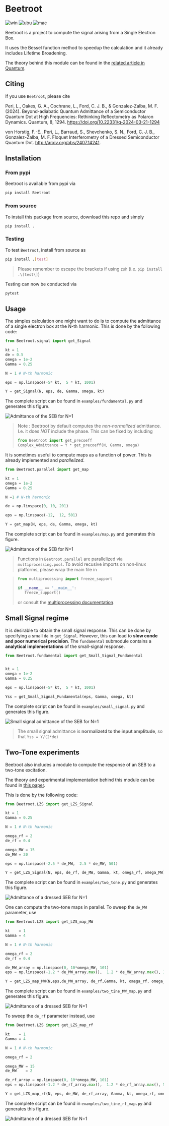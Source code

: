 # Beetroot

![win](https://github.com/LorenzoPeri17/Beetroot/actions/workflows/windows.yml/badge.svg)
![ubu](https://github.com/LorenzoPeri17/Beetroot/actions/workflows/ubuntu.yml/badge.svg)
![mac](https://github.com/LorenzoPeri17/Beetroot/actions/workflows/macOs.yml/badge.svg)

Beetroot is a project to compute the signal arising from a Single Electron Box.

It uses the Bessel function method to speedup the calculation and it already includes Lifetime Broadening.

The theory behind this module can be found in the [related article in Quantum](https://quantum-journal.org/papers/q-2024-03-21-1294/).

## Citing

If you use `Beetroot`, please cite

Peri, L., Oakes, G. A., Cochrane, L., Ford, C. J. B., & Gonzalez-Zalba, M. F. (2024). Beyond-adiabatic Quantum Admittance of a Semiconductor Quantum Dot at High Frequencies: Rethinking Reflectometry as Polaron Dynamics. Quantum, 8, 1294. https://doi.org/10.22331/q-2024-03-21-1294

von Horstig, F.-E., Peri, L., Barraud, S., Shevchenko, S. N., Ford, C. J. B., Gonzalez-Zalba, M. F. Floquet Interferometry of a Dressed Semiconductor Quantum Dot. http://arxiv.org/abs/2407.14241.

## Installation

### From pypi

Beetroot is available from pypi via

```bash
pip install Beetroot
```

### From source

To install this package from source, download this repo and simply

```bash
pip install .
```

### Testing

To test `Beetroot`, install from source as

``` bash
pip install .[test]
```

> Please remember to escape the brackets if using `zsh` (i.e. `pip install .\[test\]`)

Testing can now be conducted via

``` bash
pytest
```

## Usage

The simples calculation one might want to do is to compute the admittance of a single electron box at the N-th harmonic.
This is done by the following code:

```python
from Beetroot.signal import get_Signal

kt = 1
de = 0.5
omega = 1e-2
Gamma = 0.25

N = 1 # N-th harmonic

eps = np.linspace(-5* kt,  5 * kt, 1001)

Y = get_Signal(N, eps, de, Gamma, omega, kt)
```

The complete script can be found in `examples/fundamental.py` and generates this figure.

![Admittance of the SEB for $N=1$](Figures/fundamental.png)

> Note : Beetroot by default computes the *non-normalized* admittance. I.e. it does *NOT* include the phase. This can be fixed by including
>
> ```python
> from Beetroot import get_precoeff
> Complex_Admittance = Y * get_precoeff(N, Gamma, omega)
> ```

It is sometimes useful to compute maps as a function of power. This is already implemented and *parallelized*.

```python
from Beetroot.parallel import get_map

kt = 1
omega = 1e-2
Gamma = 0.25

N =1 # N-th harmonic

de = np.linspace(0, 10, 201)

eps = np.linspace(-12,  12, 501)

Y = get_map(N, eps, de, Gamma, omega, kt)
```

The complete script can be found in `examples/map.py` and generates this figure.

![Admittance of the SEB for $N=1$](Figures/map.png)

> Functions in `Beetroot.parallel` are parallelized via `multiprocessing.pool`. To avoid recusive imports on non-linux platforms, please wrap the main file in

> ```python
> from multiprocessing import freeze_support
> 
> if __name__ == '__main__':
>    freeze_support()
>```
>
> or consult the [multiprocessing documentation](https://docs.python.org/3/library/multiprocessing.html).

## Small Signal regime

It is desirable to obtain the small signal response. This can be done by specifying a small `de` in `get_Signal`. However, this can lead to **slow conde and poor numerical precision**.
The `fundamental` submodule contains a **analytical implementations** of the small-signal response.

```python
from Beetroot.fundamental import get_Small_Signal_Fundamental


kt = 1
omega = 1e-2
Gamma = 0.25

eps = np.linspace(-5* kt,  5 * kt, 1001)

Yss = get_Small_Signal_Fundamental(eps, Gamma, omega, kt)
```

The complete script can be found in `examples/small_signal.py` and generates this figure.

![Small signal admittance of the SEB for $N=1$](Figures/small_signal.png)

> The small signal admittance is **normalizetd to the input amplitude**, so that `Yss = Y/(2*de)`


## Two-Tone experiments

Beetroot also includes a module to compute the response of an SEB to a two-tone excitation.

The theory and experimental implementation behind this module can be found in [this paper](https://arxiv.org/abs/2407.14241).

This is done by the following code:

```python
from Beetroot.LZS import get_LZS_Signal

kt = 1
Gamma = 0.25

N = 1 # N-th harmonic

omega_rf = 2
de_rf = 0.4

omega_MW = 15
de_MW = 20

eps = np.linspace(-2.5 * de_MW,  2.5 * de_MW, 501)

Y = get_LZS_Signal(N, eps, de_rf, de_MW, Gamma, kt, omega_rf, omega_MW)
```

The complete script can be found in `examples/two_tone.py` and generates this figure.

![Admittance of a dressed SEB for $N=1$](Figures/two_tone.png)

One can compute the two-tone maps in parallel.
To sweep the `de_MW` parameter, use

```python
from Beetroot.LZS import get_LZS_map_MW

kt    = 1
Gamma = 4

N = 1 # N-th harmonic

omega_rf = 2
de_rf = 0.4

de_MW_array = np.linspace(0, 10*omega_MW, 101)
eps = np.linspace(-1.2 * de_MW_array.max(),  1.2 * de_MW_array.max(), 1001)

Y = get_LZS_map_MW(N,eps,de_MW_array, de_rf,Gamma, kt, omega_rf, omega_MW)
```

The complete script can be found in `examples/two_tine_MW_map.py` and generates this figure.

![Admittance of a dressed SEB for $N=1$](Figures/MW_map.png)

To sweep the `de_rf` parameter instead, use

```python
from Beetroot.LZS import get_LZS_map_rf

kt    = 1
Gamma = 4

N = 1 # N-th harmonic

omega_rf = 2

omega_MW = 15
de_MW    = 2

de_rf_array = np.linspace(0, 10*omega_MW, 101)
eps = np.linspace(-1.2 * de_rf_array.max(),  1.2 * de_rf_array.max(), 501)

Y = get_LZS_map_rf(N, eps, de_MW, de_rf_array, Gamma, kt, omega_rf, omega_MW)
```

The complete script can be found in `examples/two_tine_rf_map.py` and generates this figure.

![Admittance of a dressed SEB for $N=1$](Figures/rf_map.png)
